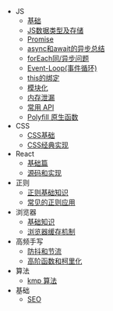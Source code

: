 - JS
  - [基础](docs/JS/基础.md)
  - [JS数据类型及存储](docs/JS/JS数据类型及存储.md)
  - [Promise](docs/JS/Promise.md)
  - [async和await的异步总结](docs/JS/async和await的异步总结.md)
  - [forEach同/异步问题](docs/JS/forEach同、异步问题.md)
  - [Event-Loop(事件循环)](docs/JS/Event-Loop.md)
  - [this的绑定](docs/JS/this的绑定.md)
  - [模块化](docs/JS/模块化.md)
  - [内存泄漏](docs/JS/内存泄漏.md)
  - [常用 API](docs/JS/常用API.md)
  - [Polyfill 原生函数](docs/JS/Polyfill原生函数.md)
- CSS
  - [CSS基础](docs/CSS/CSS基础.md)
  - [CSS经典实现](docs/CSS/CSS实现.md)
- React
  - [基础篇](docs/React/基础篇.md)
  - [源码和实现](docs/React/源码和实现.md)
- 正则
  - [正则基础知识](docs/正则/正则基础知识.md)
  - [常见的正则应用](docs/正则/常见的正则应用.md)
- 浏览器
  - [基础知识](docs/浏览器/基础.md)
  - [浏览器缓存机制](docs/浏览器/浏览器缓存机制.md)
- 高频手写
  - [防抖和节流](docs/高频手写/防抖和节流.md)
  - [高阶函数和柯里化](docs/高频手写/高阶函数和柯里化.md)
- 算法
  - [kmp 算法](docs/算法/kmp算法.md)
- 基础
  - [SEO](docs/基础/SEO.md)
